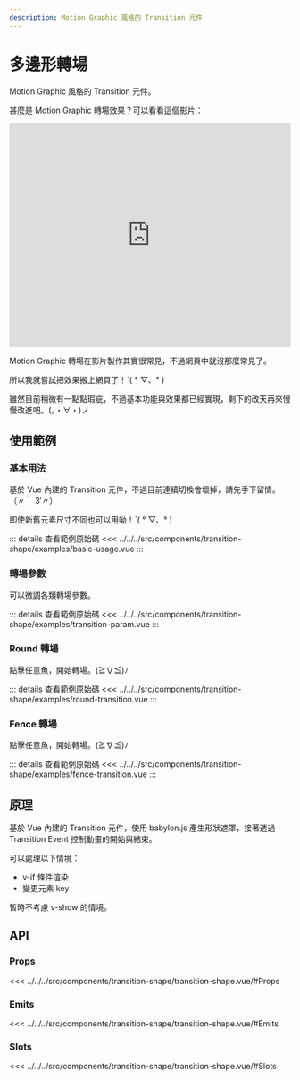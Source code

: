 ```yaml
---
description: Motion Graphic 風格的 Transition 元件
---
```


<script setup>
import BasicUsage from '../../../src/components/transition-shape/examples/basic-usage.vue'
import TransitionParam from '../../../src/components/transition-shape/examples/transition-param.vue'
import RoundTransition from '../../../src/components/transition-shape/examples/round-transition.vue'
import FenceTransition from '../../../src/components/transition-shape/examples/fence-transition.vue'
</script>

# 多邊形轉場

Motion Graphic 風格的 Transition 元件。

甚麼是 Motion Graphic 轉場效果？可以看看這個影片：

<iframe width="100%" height="400" src="https://www.youtube.com/embed/jlR2J_Ztl4Y?si=MxcKRt7FjFnM4vvR" title="YouTube video player" frameborder="0" allow="accelerometer; autoplay; clipboard-write; encrypted-media; gyroscope; picture-in-picture; web-share" referrerpolicy="strict-origin-when-cross-origin" allowfullscreen></iframe>

Motion Graphic 轉場在影片製作其實很常見，不過網頁中就沒那麼常見了。

所以我就嘗試把效果搬上網頁了！ˋ( ° ▽、° )

雖然目前稍微有一點點瑕疵，不過基本功能與效果都已經實現，剩下的改天再來慢慢改進吧。(。・∀・)ノ

## 使用範例

### 基本用法

基於 Vue 內建的 Transition 元件，不過目前連續切換會壞掉，請先手下留情。
（〃｀ 3′〃）

即使新舊元素尺寸不同也可以用呦！ˋ( ° ▽、° )

<basic-usage/>

::: details 查看範例原始碼
<<< ../../../src/components/transition-shape/examples/basic-usage.vue
:::

### 轉場參數

可以微調各類轉場參數。

<transition-param />

::: details 查看範例原始碼
<<< ../../../src/components/transition-shape/examples/transition-param.vue
:::

### Round 轉場

點擊任意魚，開始轉場。(≧∇≦)ﾉ

<round-transition />

::: details 查看範例原始碼
<<< ../../../src/components/transition-shape/examples/round-transition.vue
:::

### Fence 轉場

點擊任意魚，開始轉場。(≧∇≦)ﾉ

<fence-transition />

::: details 查看範例原始碼
<<< ../../../src/components/transition-shape/examples/fence-transition.vue
:::

## 原理

基於 Vue 內建的 Transition 元件，使用 babylon.js 產生形狀遮罩，接著透過 Transition Event 控制動畫的開始與結束。

可以處理以下情境：

- v-if 條件渲染
- 變更元素 key

暫時不考慮 v-show 的情境。

## API

### Props

<<< ../../../src/components/transition-shape/transition-shape.vue/#Props

### Emits

<<< ../../../src/components/transition-shape/transition-shape.vue/#Emits

### Slots

<<< ../../../src/components/transition-shape/transition-shape.vue/#Slots
